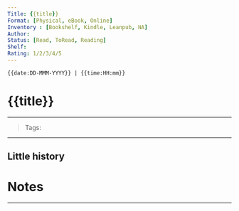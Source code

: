 ```yaml
---
Title: {{title}}
Format: [Physical, eBook, Online]
Inventory : [Bookshelf, Kindle, Leanpub, NA]
Author: 
Status: [Read, ToRead, Reading]
Shelf: 
Rating: 1/2/3/4/5
---
```

`{{date:DD-MMM-YYYY}} | {{time:HH:mm}}`

# {{title}}
---

> Tags:  

---

## Little history



# Notes 
---
